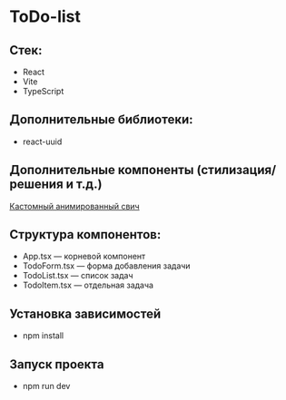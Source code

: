 # ToDo-list

## Стек:

- React
- Vite
- TypeScript

## Дополнительные библиотеки:

- react-uuid

## Дополнительные компоненты (стилизация/решения и т.д.)

[Кастомный анимированный свич](https://www.w3schools.com/howto/howto_css_switch.asp "Решение с сайта https://www.w3schools.com/")

## Структура компонентов:

- App.tsx — корневой компонент
- TodoForm.tsx — форма добавления задачи
- TodoList.tsx — список задач
- TodoItem.tsx — отдельная задача

## Установка зависимостей

- npm install

## Запуск проекта

- npm run dev
